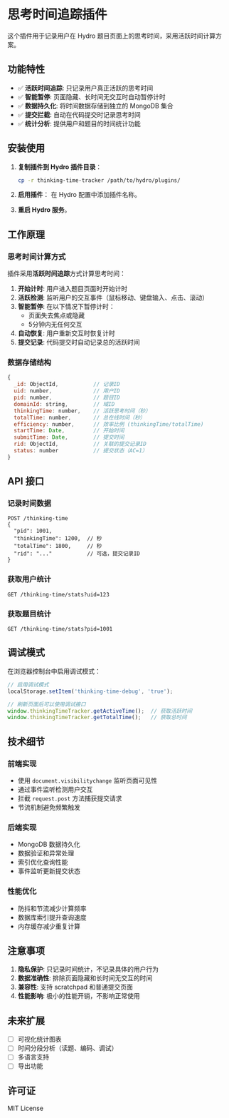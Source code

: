 # 思考时间追踪插件

这个插件用于记录用户在 Hydro 题目页面上的思考时间，采用活跃时间计算方案。

## 功能特性

- ✅ **活跃时间追踪**: 只记录用户真正活跃的思考时间
- ✅ **智能暂停**: 页面隐藏、长时间无交互时自动暂停计时
- ✅ **数据持久化**: 将时间数据存储到独立的 MongoDB 集合
- ✅ **提交拦截**: 自动在代码提交时记录思考时间
- ✅ **统计分析**: 提供用户和题目的时间统计功能

## 安装使用

1. **复制插件到 Hydro 插件目录**：
   ```bash
   cp -r thinking-time-tracker /path/to/hydro/plugins/
   ```

2. **启用插件**：
   在 Hydro 配置中添加插件名称。

3. **重启 Hydro 服务**。

## 工作原理

### 思考时间计算方式

插件采用**活跃时间追踪**方式计算思考时间：

1. **开始计时**: 用户进入题目页面时开始计时
2. **活跃检测**: 监听用户的交互事件（鼠标移动、键盘输入、点击、滚动）
3. **智能暂停**: 在以下情况下暂停计时：
   - 页面失去焦点或隐藏
   - 5分钟内无任何交互
4. **自动恢复**: 用户重新交互时恢复计时
5. **提交记录**: 代码提交时自动记录总的活跃时间

### 数据存储结构

```javascript
{
  _id: ObjectId,           // 记录ID
  uid: number,             // 用户ID
  pid: number,             // 题目ID
  domainId: string,        // 域ID
  thinkingTime: number,    // 活跃思考时间（秒）
  totalTime: number,       // 总在线时间（秒）
  efficiency: number,      // 效率比例 (thinkingTime/totalTime)
  startTime: Date,         // 开始时间
  submitTime: Date,        // 提交时间
  rid: ObjectId,           // 关联的提交记录ID
  status: number           // 提交状态（AC=1）
}
```

## API 接口

### 记录时间数据
```
POST /thinking-time
{
  "pid": 1001,
  "thinkingTime": 1200,  // 秒
  "totalTime": 1800,     // 秒
  "rid": "..."           // 可选，提交记录ID
}
```

### 获取用户统计
```
GET /thinking-time/stats?uid=123
```

### 获取题目统计
```
GET /thinking-time/stats?pid=1001
```

## 调试模式

在浏览器控制台中启用调试模式：

```javascript
// 启用调试模式
localStorage.setItem('thinking-time-debug', 'true');

// 刷新页面后可以使用调试接口
window.thinkingTimeTracker.getActiveTime();  // 获取活跃时间
window.thinkingTimeTracker.getTotalTime();   // 获取总时间
```

## 技术细节

### 前端实现
- 使用 `document.visibilitychange` 监听页面可见性
- 通过事件监听检测用户交互
- 拦截 `request.post` 方法捕获提交请求
- 节流机制避免频繁触发

### 后端实现
- MongoDB 数据持久化
- 数据验证和异常处理
- 索引优化查询性能
- 事件监听更新提交状态

### 性能优化
- 防抖和节流减少计算频率
- 数据库索引提升查询速度
- 内存缓存减少重复计算

## 注意事项

1. **隐私保护**: 只记录时间统计，不记录具体的用户行为
2. **数据准确性**: 排除页面隐藏和长时间无交互的时间
3. **兼容性**: 支持 scratchpad 和普通提交页面
4. **性能影响**: 极小的性能开销，不影响正常使用

## 未来扩展

- [ ] 可视化统计图表
- [ ] 时间分段分析（读题、编码、调试）
- [ ] 多语言支持
- [ ] 导出功能

## 许可证

MIT License